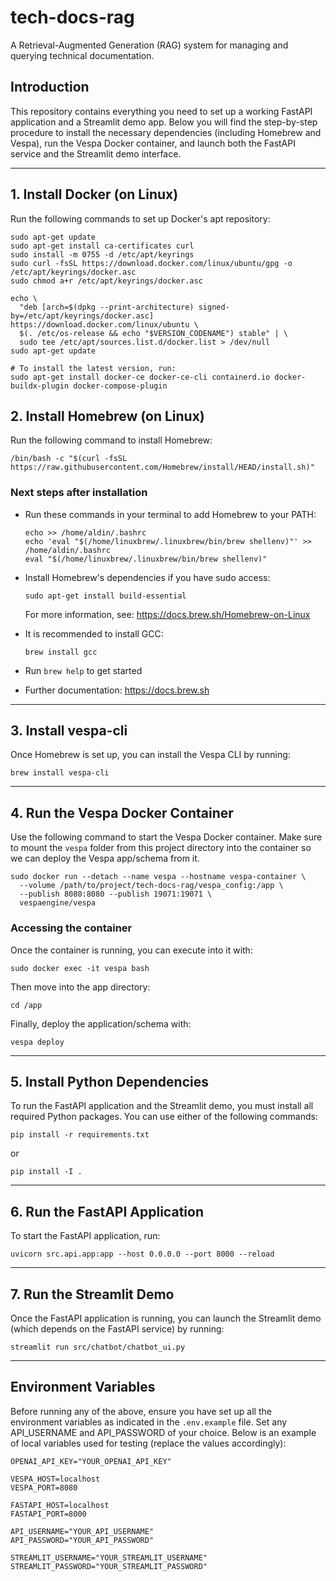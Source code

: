 # tech-docs-rag

A Retrieval-Augmented Generation (RAG) system for managing and querying technical documentation.

## Introduction

This repository contains everything you need to set up a working FastAPI application and a Streamlit demo app. Below you will find the step-by-step procedure to install the necessary dependencies (including Homebrew and Vespa), run the Vespa Docker container, and launch both the FastAPI service and the Streamlit demo interface.

---

## 1. Install Docker (on Linux)

Run the following commands to set up Docker's apt repository:

    sudo apt-get update
    sudo apt-get install ca-certificates curl
    sudo install -m 0755 -d /etc/apt/keyrings
    sudo curl -fsSL https://download.docker.com/linux/ubuntu/gpg -o /etc/apt/keyrings/docker.asc
    sudo chmod a+r /etc/apt/keyrings/docker.asc
    
    echo \
      "deb [arch=$(dpkg --print-architecture) signed-by=/etc/apt/keyrings/docker.asc] https://download.docker.com/linux/ubuntu \
      $(. /etc/os-release && echo "$VERSION_CODENAME") stable" | \
      sudo tee /etc/apt/sources.list.d/docker.list > /dev/null
    sudo apt-get update

    # To install the latest version, run:
    sudo apt-get install docker-ce docker-ce-cli containerd.io docker-buildx-plugin docker-compose-plugin

## 2. Install Homebrew (on Linux)

Run the following command to install Homebrew:

    /bin/bash -c "$(curl -fsSL https://raw.githubusercontent.com/Homebrew/install/HEAD/install.sh)"

### Next steps after installation

- Run these commands in your terminal to add Homebrew to your PATH:
  
      echo >> /home/aldin/.bashrc
      echo 'eval "$(/home/linuxbrew/.linuxbrew/bin/brew shellenv)"' >> /home/aldin/.bashrc
      eval "$(/home/linuxbrew/.linuxbrew/bin/brew shellenv)"

- Install Homebrew's dependencies if you have sudo access:

      sudo apt-get install build-essential

  For more information, see:
  https://docs.brew.sh/Homebrew-on-Linux

- It is recommended to install GCC:

      brew install gcc

- Run `brew help` to get started

- Further documentation:
  https://docs.brew.sh

---

## 3. Install vespa-cli

Once Homebrew is set up, you can install the Vespa CLI by running:

    brew install vespa-cli

---

## 4. Run the Vespa Docker Container

Use the following command to start the Vespa Docker container. Make sure to mount the `vespa` folder from this project directory into the container so we can deploy the Vespa app/schema from it.

    sudo docker run --detach --name vespa --hostname vespa-container \
      --volume /path/to/project/tech-docs-rag/vespa_config:/app \
      --publish 8080:8080 --publish 19071:19071 \
      vespaengine/vespa

### Accessing the container

Once the container is running, you can execute into it with:

    sudo docker exec -it vespa bash

Then move into the app directory:

    cd /app

Finally, deploy the application/schema with:

    vespa deploy

---

## 5. Install Python Dependencies

To run the FastAPI application and the Streamlit demo, you must install all required Python packages. You can use either of the following commands:

    pip install -r requirements.txt

or

    pip install -I .

---

## 6. Run the FastAPI Application

To start the FastAPI application, run:

    uvicorn src.api.app:app --host 0.0.0.0 --port 8000 --reload

---

## 7. Run the Streamlit Demo

Once the FastAPI application is running, you can launch the Streamlit demo (which depends on the FastAPI service) by running:

    streamlit run src/chatbot/chatbot_ui.py

---

## Environment Variables

Before running any of the above, ensure you have set up all the environment variables as indicated in the `.env.example` file. 
Set any API_USERNAME and API_PASSWORD of your choice.
Below is an example of local variables used for testing (replace the values accordingly):

    OPENAI_API_KEY="YOUR_OPENAI_API_KEY"

    VESPA_HOST=localhost
    VESPA_PORT=8080

    FASTAPI_HOST=localhost
    FASTAPI_PORT=8000

    API_USERNAME="YOUR_API_USERNAME"
    API_PASSWORD="YOUR_API_PASSWORD"

    STREAMLIT_USERNAME="YOUR_STREAMLIT_USERNAME"
    STREAMLIT_PASSWORD="YOUR_STREAMLIT_PASSWORD"